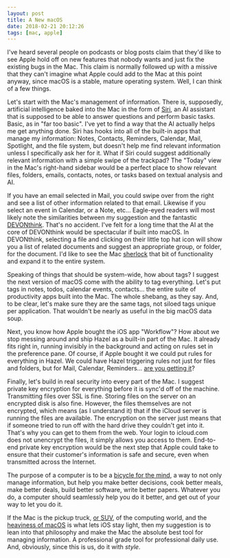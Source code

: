 ```yaml
---
layout: post
title: A New macOS
date: 2018-02-21 20:12:26
tags: [mac, apple]
---
```


I've heard several people on podcasts or blog posts claim that they'd like to see Apple hold off on new features that nobody wants and just fix the existing bugs in the Mac. This claim is normally followed up with a missive that they can't imagine what Apple could add to the Mac at this point anyway, since macOS is a stable, mature operating system. Well, I can think of a few things.

Let's start with the Mac's management of information. There is, supposedly, artificial intelligence baked into the Mac in the form of [Siri][1], an AI assistant that is supposed to be able to answer questions and perform basic tasks. Basic, as in "far too basic". I've yet to find a way that the AI actually helps me get anything done. Siri has hooks into all of the built-in apps that manage my information: Notes, Contacts, Reminders, Calendar, Mail, Spotlight, and the file system, but doesn't help me find relevant information unless I specifically ask her for it. What if Siri could suggest additionally relevant information with a simple swipe of the trackpad? The "Today" view in the Mac's right-hand sidebar would be a perfect place to show relevant files, folders, emails, contacts, notes, or tasks based on textual analysis and AI.

If you have an email selected in Mail, you could swipe over from the right and see a list of other information related to that email. Likewise if you select an event in Calendar, or a Note, etc… Eagle-eyed readers will most likely note the similarities between my suggestion and the fantastic [DEVONthink][2]. That's no accident. I've felt for a long time that the AI at the core of DEVONthink would be spectacular if built into macOS. In DEVONthink, selecting a file and clicking on their little top hat icon will show you a list of related documents and suggest an appropriate group, or folder, for the document. I'd like to see the Mac [sherlock][3] that bit of functionality and expand it to the entire system.

Speaking of things that should be system-wide, how about tags? I suggest the next version of macOS come with the ability to tag everything. Let's put tags in notes, todos, calendar events, contacts… the entire suite of productivity apps built into the Mac. The whole shebang, as they say. And, to be clear, let's make sure they are the same tags, not siloed tags unique per application. That wouldn't be nearly as useful in the big macOS data soup. 

Next, you know how Apple bought the iOS app "Workflow"? How about we stop messing around and ship Hazel as a built-in part of the Mac. It already fits right in, running invisibly in the background and acting on rules set in the preference pane. Of course, if Apple bought it we could put rules for everything in Hazel. We could have Hazel triggering rules not just for files and folders, but for Mail, Calendar, Reminders… [are you getting it][4]?

Finally, let's build in real security into every part of the Mac. I suggest private key encryption for everything before it is sync'd off of the machine. Transmitting files over SSL is fine. Storing files on the server on an encrypted disk is also fine. However, the files themselves are not encrypted, which means (as I understand it) that if the iCloud server is running the files are available. The encryption on the server just means that if someone tried to run off with the hard drive they couldn't get into it. That's why you can get to them from the web. Your login to icloud.com does not unencrypt the files, it simply allows you access to them. End-to-end private key encryption would be the next step that Apple could take to ensure that their customer's information is safe and secure, even when transmitted across the Internet. 

The purpose of a computer is to be a [bicycle for the mind][5], a way to not only manage information, but help you make better decisions, cook better meals, make better deals, build better software, write better papers. Whatever you do, a computer should seamlessly help you do it better, and get out of your way to let you do it.

If the Mac is the pickup truck, [or SUV][6], of the computing world, and the [heaviness of macOS][7] is what lets iOS stay light, then my suggestion is to lean into that philosophy and make the Mac the absolute best tool for managing information. A professional grade tool for professional daily use. And, obviously, since this is us, do it with *style*.


[1]: https://www.macworld.com/article/3088224/macs/how-to-use-siri-on-macos-sierra.html
[2]: http://www.devontechnologies.com/products/devonthink/overview.html
[3]: https://www.cocoanetics.com/2011/06/on-getting-sherlocked/
[4]: https://youtu.be/vZYlhShD2oQ?t=150
[5]: https://www.brainpickings.org/2011/12/21/steve-jobs-bicycle-for-the-mind-1990/
[6]: https://sixcolors.com/post/2016/12/cars-and-trucks-and-mac-suvs/
[7]: https://daringfireball.net/2010/12/future_of_the_mac_in_an_ios_world